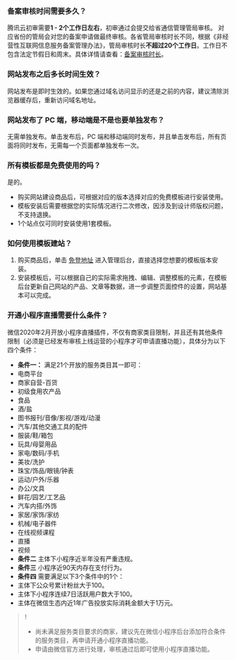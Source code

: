 ### 备案审核时间需要多久？ 
腾讯云初审需要**1 - 2个工作日左右**，初审通过会提交给省通信管理管局审核。 
对应省份的管局会对您的备案申请做最终审核。各省管局审核时长不同，根据《非经营性互联网信息服务备案管理办法》，管局审核时长**不超过20个工作日**。工作日不包含法定节假日和周末。具体详情请查看：[备案审核时长](https://cloud.tencent.com/document/product/243/19650#.E5.A4.87.E6.A1.88.E5.AE.A1.E6.A0.B8.E6.B5.81.E7.A8.8B.E9.9C.80.E8.A6.81.E5.A4.9A.E9.95.BF.E6.97.B6.E9.97.B4.EF.BC.9F)。

### 网站发布之后多长时间生效？
网站发布是即时生效的。如果您通过域名访问显示的还是之前的内容，建议清除浏览器缓存后，重新访问域名地址。

### 网站发布了 PC 端，移动端是不是也要单独发布？
无需单独发布。单击发布后，PC 端和移动端同时发布，并且单击发布后，所有页面将同时发布，无需每一个页面都单独发布一次。

### 所有模板都是免费使用的吗？
是的。
- 购买网站建设商品后，可根据对应的版本选择对应的免费模板进行安装使用。
- 模板安装后需要根据您的实际情况进行二次修改，因涉及到设计师版权问题，不支持退换。
- 1个站点仅可同时安装使用1套模板。

### 如何使用模板建站？
1. 购买商品后，单击 [免登地址]() 进入管理后台，直接选择您想要的模板版本安装。
2. 安装模板后，可以根据自己的实际需求拖拽、编辑、调整模板的元素，在模板后台更新自己网站的产品、文章等数据，进一步调整页面控件的设置，网站基本可以完成。

### 开通小程序直播需要什么条件？
微信2020年2月开放小程序直播插件，不仅有商家类目限制，并且还有其他条件限制（必须是已经发布审核上线运营的小程序才可申请直播功能），具体分为以下四个条件：
- **条件一：**
满足21个开放的服务类目其一即可：
 - 电商平台
 - 商家自营-百货
 - 初级食用农产品
 - 食品
 - 酒/盐
 - 图书报刊/音像/影视/游戏/动漫
 - 汽车/其他交通工具的配件
 - 服装/鞋/箱包
 - 玩具/母婴用品
 - 家电/数码/手机
 - 美妆/洗护
 - 珠宝/饰品/眼镜/钟表
 - 运动/户外/乐器
 - 办公/文具
 - 鲜花/园艺/工艺品
 - 汽车内搭/外饰
 - 家居/家饰/家纺
 - 机械/电子器件
 - 在线视频课程
 - 直播
 - 视频
- **条件二**
主体下小程序近半年没有严重违规。
- **条件三**
小程序近90天内存在支付行为。
- **条件四**
需要满足以下3个条件中的1个：
 - 主体下公众号累计粉丝大于100。
 - 主体下小程序连续7日活跃用户数大于100。
 - 主体在微信生态内近1年广告投放实际消耗金额大于1万元。

>!
>- 尚未满足服务类目要求的商家，建议先在微信小程序后台添加符合条件的服务类目，再申请开通小程序直播功能。
>- 申请由微信官方进行处理，审核通过后即可使用小程序直播功能。


